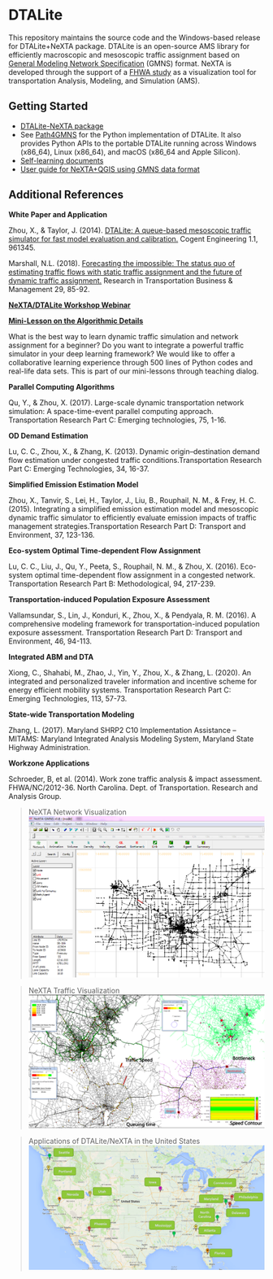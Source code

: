 # DTALite

This repository maintains the source code and the Windows-based release for DTALite+NeXTA
package. DTALite is an open-source AMS library for efficiently macroscopic and
mesoscopic traffic assignment based on [General Modeling Network
Specification](https://github.com/zephyr-data-specs/GMNS) (GMNS) format. NeXTA is developed through the support of a [FHWA
study](https://www.fhwa.dot.gov/publications/research/operations/13036/004.cfm) as a visualization tool for transportation Analysis, Modeling, and Simulation (AMS).

## Getting Started

- [DTALite-NeXTA package](release/)
- See [Path4GMNS](https://github.com/jdlph/Path4GMNS) for the Python implementation of DTALite. It also provides Python APIs to the portable DTALite running across Windows (x86_64), Linux (x86_64), and macOS (x86_64 and Apple Silicon).
- [Self-learning documents](docs/self_learning)
- [User guide for NeXTA+QGIS using GMNS data format](docs/user_guide/1_QGIS_NEXTA_visualization_4_GMNS.md)


## Additional References

**White Paper and Application**

Zhou, X., & Taylor, J. (2014). [DTALite: A queue-based mesoscopic traffic
simulator for fast model evaluation and
calibration.](https://www.tandfonline.com/doi/full/10.1080/23311916.2014.961345)
Cogent Engineering 1.1, 961345.

Marshall, N.L. (2018). [Forecasting the impossible: The status quo of estimating
traffic flows with static traffic assignment and the future of dynamic traffic
assignment.](https://www.sciencedirect.com/science/article/pii/S2210539517301232)
Research in Transportation Business & Management 29, 85-92.

**[NeXTA/DTALite Workshop Webinar](https://www.youtube.com/channel/UCUHlqojCQ4f7VvqroUhbaFA)**

**[Mini-Lesson on the Algorithmic Details](https://youtu.be/rorZAhNNOf0)**

What is the best way to learn dynamic traffic simulation and network assignment
for a beginner? Do you want to integrate a powerful traffic simulator in your deep
learning framework? We would like to offer a collaborative learning experience
through 500 lines of Python codes and real-life data sets. This is part of our
mini-lessons through teaching dialog.

**Parallel Computing Algorithms**

Qu, Y., & Zhou, X. (2017). Large-scale dynamic transportation network simulation:
A space-time-event parallel computing approach. Transportation Research Part C:
Emerging technologies, 75, 1-16.

**OD Demand Estimation**

Lu, C. C., Zhou, X., & Zhang, K. (2013). Dynamic origin–destination demand flow
estimation under congested traffic conditions.Transportation Research Part C:
Emerging Technologies, 34, 16-37.

**Simplified Emission Estimation Model**

Zhou, X., Tanvir, S., Lei, H., Taylor, J., Liu, B., Rouphail, N. M., & Frey, H. C. (2015). Integrating a simplified emission estimation model and mesoscopic dynamic traffic simulator to efficiently evaluate emission impacts of traffic management strategies.Transportation Research Part D: Transport and Environment, 37, 123-136.

**Eco-system Optimal Time-dependent Flow Assignment**

Lu, C. C., Liu, J., Qu, Y., Peeta, S., Rouphail, N. M., & Zhou, X. (2016). Eco-system optimal time-dependent flow assignment in a congested network. Transportation Research Part B: Methodological, 94, 217-239.

**Transportation-induced Population Exposure Assessment**

Vallamsundar, S., Lin, J., Konduri, K., Zhou, X., & Pendyala, R. M. (2016). A
comprehensive modeling framework for transportation-induced population exposure
assessment. Transportation Research Part D: Transport and Environment, 46, 94-113.

**Integrated ABM and DTA**

Xiong, C., Shahabi, M., Zhao, J., Yin, Y., Zhou, X., & Zhang, L. (2020). An
integrated and personalized traveler information and incentive scheme for energy
efficient mobility systems. Transportation Research Part C: Emerging Technologies,
113, 57-73.

**State-wide Transportation Modeling**

Zhang, L. (2017). Maryland SHRP2 C10 Implementation Assistance – MITAMS: Maryland
Integrated Analysis Modeling System, Maryland State Highway Administration.

**Workzone Applications**

Schroeder, B, et al. (2014). Work zone traffic analysis & impact assessment. FHWA/NC/2012-36.
North Carolina. Dept. of Transportation. Research and Analysis Group.

> NeXTA Network Visualization
![NeXTA Network Visualization](docs/media/nexta_network.png)

> NeXTA Traffic Visualization
![NeXTA Traffic Visualization](docs/media/nexta_traffic-visualization.png)

> Applications of DTALite/NeXTA in the United States
![Applications of DTALite/NeXTA in the United States](docs/media/dtalite_applications.png)